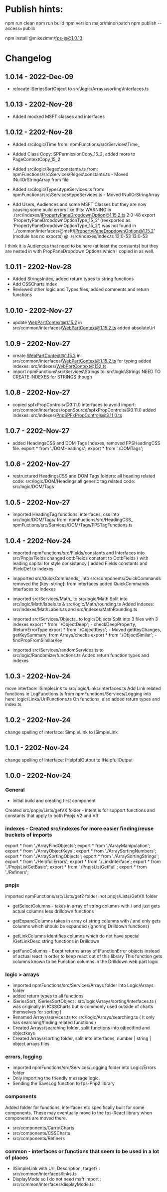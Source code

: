 # Publish hints:

npm run clean
npm run build
npm version major/minor/patch
npm publish --access=public

npm install @mikezimm/fps-js@1.0.13



# Changelog
## 1.0.14 - 2022-Dec-09
- relocate ISeriesSortObject to src\logic\Arrays\sorting\Interfaces.ts

## 1.0.13 - 2202-Nov-28
- Added mocked MSFT classes and interfaces

## 1.0.12 - 2202-Nov-28
- Added src\logic\Time from: npmFunctions/src\Services\Time_
- Added Class Copy:  SPPermissionCopy_15_2, added more to PageContextCopy_15_2
- Added src\logic\Regex\constants.ts from:  npmFunctions/src\Services\Regex\constants.ts - Moved INullOrStringArray  from file
- Added src\logic\Types\typeServices.ts from:  npmFunctions/src\Services\typeServices.ts - Moved INullOrStringArray

- Add Users, Audiences and some MSFT Classes but they are now causing some build errors like this:
WARNING in ./src/indexes/IPropertyPaneDropdownOption@1.15.2.ts 2:0-48
export 'PropertyPaneDropdownOptionType_15_2' (reexported as 'PropertyPaneDropdownOptionType_15_2') was not found in '../common/interfaces/@msft/IPropertyPaneDropdownOption@1.15.2' (module has no exports)
 @ ./src/indexes/index.ts 13:0-53 13:0-53

I think it is Audiences that need to be here (at least the constants) but they are nested in with PropPaneDropdown Options which I copied in as well.



## 1.0.11 - 2202-Nov-28
- Added StringsIndex, added return types to string functions
- Add CSSCharts index
- Reviewed other logic and Types files, added comments and return functions

## 1.0.10 - 2202-Nov-27
- update WebPartContext@1.15.2 in src/common/interfaces/WebPartContext@1.15.2.ts
    added absoluteUrl

## 1.0.9 - 2202-Nov-27
- create WebPartContext@1.15.2 in src/common/interfaces/WebPartContext@1.15.2.ts for typing
    added indexes:  src/indexes/WebPartContext@152.ts
- import npmFunctions\src\Services\Strings to:  src\logic\Strings
    NEED TO CREATE INDEXES for STRINGS though

## 1.0.8 - 2202-Nov-27
- copied spfxPropControls/@3.11.0 interfaces to avoid import:  src/common/interfaces/openSource/spfxPropControls/@3.11.0
    added indexes:  src/indexes/PnpSPFxPropControls@3.11.0.ts

## 1.0.7 - 2202-Nov-27
- added HeadingsCSS and DOM Tags Indexes, removed FPSHeadingCSS file.
    export * from './DOMHeadings';
    export * from './DOMTags';

## 1.0.6 - 2202-Nov-27
- restructured HeadingsCSS and DOM Tags folders:
  all heading related code:  src/logic/DOM/Headings
  all generic tag related code:  src/logic/DOM/Tags

## 1.0.5 - 2202-Nov-27
- imported HeadingTag functions, interfaces, css into src/logic/DOM/Tags/ from:
    npmFuctions/src/HeadingCSS_
    npmFuctions/src/Services/DOM/Tags/FPSTagFunctions.ts


## 1.0.4 - 2202-Nov-24
- imported npmFunctions/src/Fields/constants and Interfaces into src/Pnpjs/Fields
    changed ootbFields constant to OotbFields ( with leading capital for style consistancy )
    added Fields constants and IFieldDef to indexes

- impported src/QuickCommands_ into src/components/QuickCommands
    removed the [key: string]: from interfaces
    added QuickCommands Interfaces to indexes

- imported src/Services/Math_ to src/logic/Math
    Split into src/logic/Math/labels.ts & src/logic/Math/rounding.ts
    Added indexes: src/indexes/MathLabels.ts and src/indexes/MathRounding.ts

- imported src/Services/Objects_ to logic/Objects
    Split into 3 files with 3 indexes
    export * from './ObjectDeep'; - checkDeepProperty, IReturnErrorType
    export * from './ObjectKeys'; - Moved getKeyChanges, getKeySummary, from Arrays/checks
    export * from './ObjectSimilar'; - findPropFromSimilarKey

- imported src/Services/randomServices.ts to src/logic/Randomize/functions.ts
    Added return function types and indexes

## 1.0.3 - 2202-Nov-24
  move interface:  ISimpleLink to src/logic/Links/Interfaces.ts
  Add Link related functions ie LogFunctions.ts from npmFunctions/Services/Logging into here:  logic/Links/UrlFunctions.ts
    On functions, also added return types and index.ts

## 1.0.2 - 2202-Nov-24
  change spelling of interface:  SimpleLink to ISimpleLink

## 1.0.1 - 2202-Nov-24
  change spelling of interface:  IHelpfulOutput to IHelpfullOutput

## 1.0.0 - 2202-Nov-24

### General

- Initial build and creating first component

Created src/pnpjs/Lists/getVX folder - intent is for support functions and constants that apply to both Pnpjs V2 and V3

### indexes - Created src/indexes for more easier finding/reuse buckets of imports
export * from './ArrayFindObjects';
export * from './ArrayManipulation';
export * from './ArrayObjectKeys';
export * from './ArraySortingNumbers';
export * from './ArraySortingObjects';
export * from './ArraySortingStrings';
export * from './HelpfullErrors';
export * from './LinkInterface';
export * from './PnpjsListGetBasic';
export * from './PnpjsListGetFull';
export * from './Refiners';

### pnpjs
imported npmFunctions/src/Lists/get2 folder inot pnpjs/Lists/GetVX folder
- getSelectColumns - 
    takes in array of string columns with / and just gets actual columns less drilldown functions

- getExpandColumns
    takes in array of string columns with / and only gets columns which should be expanded (ignoring Drilldown functions)

- getLinkColumns
    identifies columns which do not have special /GetLinkDesc string functions in Drilldown

- getFuncColumns - Exept returns array of IFunctionError objects instead of actual react in order to keep react out of this library
    This function gets columns known to be Function columns in the Drilldown web part logic

### logic > arrays
- imported npmFunctions/src/Services/Arrays folder into Logic/Arrays folder
- added return types to all functions
- ISeriesSort, ISeriesSortObject   : src/logic/Arrays/sorting/Interfaces.ts ( was originally in ICSSCharts but is commonly used outside of charts themselves for sorting )
- Renamed Arrays/services.ts to:  src/logic/Arrays/searching.ts ( It only has searching/finding related functions )
- Created Arrays/searching folder, split functions into ojbectfind and objectkeys
- Created Arrays/sorting folder, split into interfaces, number | string | object arrays files

### errors, logging
- imported npmFunctions/src/Services/Logging folder into Logic/Errors folder
- Only importing the friendly message logic.
- Sending the SaveLog function to fps-Pnp2 library

### components
Added folder for functions, interfaces etc specifically built for some components.  These may eventually move to the fps-React library when components are moved there.
- src/components/CarrotCharts
- src/components/CSSCharts
- src/components/Refiners

### common - interfaces or functions that seem to be used in a lot of places
- IISimpleLink with Url, Description, target? :  src/common/interfaces/links.ts
- DisplayMode so I do not need msft import : src/common/interfaces/displayMode.ts